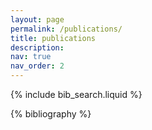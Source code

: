 ```yaml
---
layout: page
permalink: /publications/
title: publications
description:
nav: true
nav_order: 2
---
```



<!-- _pages/publications.md -->
{% include bib_search.liquid %}

<div class="publications">

{% bibliography %}

</div> 
